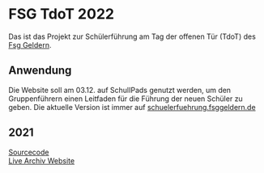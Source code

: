# FSG TdoT 2022
Das ist das Projekt zur Schülerführung am Tag der offenen Tür (TdoT) des [Fsg Geldern](https://fsggeldern.de).

## Anwendung
Die Website soll am 03.12. auf SchulIPads genutzt werden, um den Gruppenführern einen Leitfaden für die Führung der neuen Schüler zu geben. Die aktuelle Version ist immer auf [schuelerfuehrung.fsggeldern.de](https://schuelerfuehrung.fsggeldern.de)

## 2021
[Sourcecode](https://github.com/oxydemeton/fsg-tdot-2021/)<br/>
[Live Archiv Website](https://tdot2021.mabla.name)
